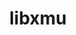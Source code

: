 ---
title: "libxmu"
layout: cache
categories: [package, develop-2025-01-12]
meta: {"versions": ["1.2.1"], "compilers": ["gcc@=11.4.0", "oneapi@=2024.2.1"], "oss": ["ubuntu22.04"], "platforms": ["linux"], "targets": ["x86_64_v3"], "stacks": ["e4s", "e4s-oneapi", "root"], "num_specs": 2, "num_specs_by_stack": {"e4s": 1, "root": 2, "e4s-oneapi": 1}}
spec_details: [{"hash": "skphwmotbhuhezr5xckol4l7kf4bnz54", "compiler": "gcc@=11.4.0", "versions": ["1.2.1"], "os": "ubuntu22.04", "platform": "linux", "target": "x86_64_v3", "variants": ["build_system=autotools"], "stacks": ["e4s", "root"], "size": "-", "tarball": "https://binaries.spack.io/develop-2025-01-12/build_cache/linux-ubuntu22.04-x86_64_v3/gcc-11.4.0/libxmu-1.2.1/linux-ubuntu22.04-x86_64_v3-gcc-11.4.0-libxmu-1.2.1-skphwmotbhuhezr5xckol4l7kf4bnz54.spack"}, {"hash": "5prfvolfoi3j3remvocbwarfg6s32buo", "compiler": "oneapi@=2024.2.1", "versions": ["1.2.1"], "os": "ubuntu22.04", "platform": "linux", "target": "x86_64_v3", "variants": ["build_system=autotools"], "stacks": ["root", "e4s-oneapi"], "size": "-", "tarball": "https://binaries.spack.io/develop-2025-01-12/build_cache/linux-ubuntu22.04-x86_64_v3/oneapi-2024.2.1/libxmu-1.2.1/linux-ubuntu22.04-x86_64_v3-oneapi-2024.2.1-libxmu-1.2.1-5prfvolfoi3j3remvocbwarfg6s32buo.spack"}]
---